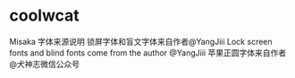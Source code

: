 # coolwcat
Misaka 字体来源说明
锁屏字体和盲文字体来自作者@YangJiii
Lock screen fonts and blind fonts come from the author @YangJiii
苹果正圆字体来自作者@犬神志微信公众号

